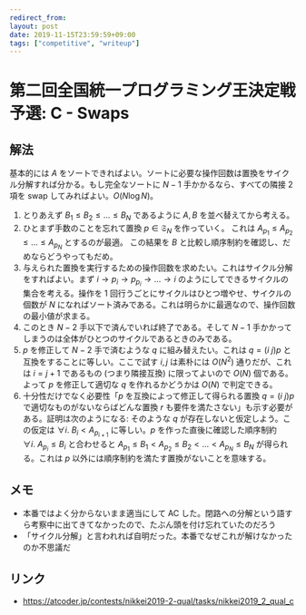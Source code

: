 ```yaml
---
redirect_from:
layout: post
date: 2019-11-15T23:59:59+09:00
tags: ["competitive", "writeup"]
---
```


# 第二回全国統一プログラミング王決定戦予選: C - Swaps

## 解法

基本的には $A$ をソートできればよい。ソートに必要な操作回数は置換をサイクル分解すれば分かる。もし完全なソートに $N - 1$ 手かかるなら、すべての隣接 $2$ 項を swap してみればよい。$O(N \log N)$。

1.  とりあえず $B_1 \le B_2 \le \dots \le B_N$ であるように $A, B$ を並べ替えてから考える。
1.  ひとまず手数のことを忘れて置換 $p \in \mathfrak{S} _ N$ を作っていく。
    これは $A _ {p_1} \le A _ {p_2} \le \dots \le A _ {p_N}$ とするのが最適。
    この結果を $B$ と比較し順序制約を確認し、だめならどうやってもだめ。
1.  与えられた置換を実行するための操作回数を求めたい。これはサイクル分解をすればよい。まず $i \to p_i \to p _ {p_i} \to \dots \to i$ のようにしてできるサイクルの集合を考える。操作を $1$ 回行うごとにサイクルはひとつ増やせ、サイクルの個数が $N$ になればソート済みである。これは明らかに最適なので、操作回数の最小値が求まる。
1.  このとき $N - 2$ 手以下で済んでいれば終了である。そして $N - 1$ 手かかってしまうのは全体がひとつのサイクルであるときのみである。
1.  $p$ を修正して $N - 2$ 手で済むような $q$ に組み替えたい。これは $q = (i~j)p$ と互換をすることに等しい。ここで試す $i, j$ は素朴には $O(N^2)$ 通りだが、これは $i = j + 1$ であるもの (つまり隣接互換) に限ってよいので $O(N)$ 個である。よって $p$ を修正して適切な $q$ を作れるかどうかは $O(N)$ で判定できる。
1.  十分性だけでなく必要性「$p$ を互換によって修正して得られる置換 $q = (i~j)p$ で適切なものがないならばどんな置換 $r$ も要件を満たさない」も示す必要がある。証明は次のようになる: そのような $q$ が存在しないと仮定しよう。この仮定は $\forall i.~ B _ i \lt A _ {p _ {i + 1}}$ に等しい。$p$ を作った直後に確認した順序制約 $\forall i.~ A _ {p_i} \le B_i$ と合わせると $A _ {p_1} \le B_1 \lt A _ {p_2} \le B_2 \lt \dots \lt A _ {p_N} \le B_N$ が得られる。これは $p$ 以外には順序制約を満たす置換がないことを意味する。


## メモ

-   本番ではよく分からないまま適当にして AC した。閉路への分解という語すら考察中に出てきてなかったので、たぶん頭を付け忘れていたのだろう
-   「サイクル分解」と言われれば自明だった。本番でなぜこれが解けなかったのか不思議だ

## リンク

-   <https://atcoder.jp/contests/nikkei2019-2-qual/tasks/nikkei2019_2_qual_c>
